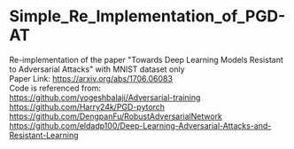 # Simple_Re_Implementation_of_PGD-AT
Re-implementation of the paper "Towards Deep Learning Models Resistant to Adversarial Attacks" with MNIST dataset only <br />
Paper Link: https://arxiv.org/abs/1706.06083 <br />
Code is referenced from: <br />
https://github.com/yogeshbalaji/Adversarial-training <br />
https://github.com/Harry24k/PGD-pytorch <br />
https://github.com/DengpanFu/RobustAdversarialNetwork <br />
https://github.com/eldadp100/Deep-Learning-Adversarial-Attacks-and-Resistant-Learning <br />

